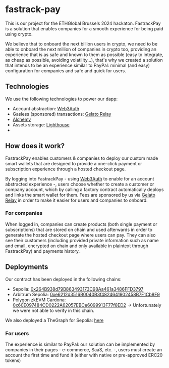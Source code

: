 # fastrack-pay

This is our project for the ETHGlobal Brussels 2024 hackaton. FastrackPay is a solution that enables companies for a smooth experience for being paid using crypto.

We believe that to onboard the next billion users in crypto, we need to be able to onboard the next million of companies in crypto too, providing an experience that is as safe and known to them as possible (easy to integrate, as cheap as possible, avoiding volatility...), that's why we created a solution that intends to be an experience similar to PayPal: minimal (and easy) configuration for companies and safe and quick for users.

## Technologies

We use the following technologies to power our dapp: 

- Account abstraction: [Web3Auth](https://web3auth.io/)
- Gasless (sponsored) transactions: [Gelato Relay](https://www.gelato.network/relay)
- [Alchemy](https://www.alchemy.com/)
- Assets storage: [Lighthouse](https://www.lighthouse.storage/)
- 

## How does it work?

FastrackPay enables customers & companies to deploy our custom made smart wallets that are designed to provide a one-click payment or subscription experience through a hosted checkout page.

By logging into FastrackPay - using [Web3Auth](https://web3auth.io/) to enable for an account abstracted experience  -, users choose whether to create a customer or company account, which by calling a factory contract automatically deploys and links the smart wallet for them. Fees are sponsored by us via [Gelato Relay](https://www.gelato.network/relay) in order to make it easier for users and companies to onboard.

### For companies

When logged in, companies can create products (both single payment or subscriptions) that are stored on chain and used afterwards in order to generate the hosted checkout page where users can pay. They can also see their customers (including provided private information such as name and email, encrypted on chain and only available in plaintext through FastrackPay) and payments history. 

## Deployments

Our contract has been deployed in the following chains:

- Sepolia: [0x264B938d79B863493173C98Aa461a3486FFD3797](https://eth-sepolia.blockscout.com/address/0x264B938d79B863493173C98Aa461a3486FFD3797)
- Arbitrum Sepolia: [0xe6212d3516B0040B3f4824641902458B7F1Cb8F9](https://sepolia-explorer.arbitrum.io/address/0xe6212d3516B0040B3f4824641902458B7F1Cb8F9)
- Polygon zkEVM Cardona: [0x60E097484CD0222A62057EBCe6099913F77f8ED2](https://explorer-ui.cardona.zkevm-rpc.com/address/0x60E097484CD0222A62057EBCe6099913F77f8ED2) -> Unfortunately we were not able to verify in this chain.

We also deployed a TheGraph for Sepolia: [here](https://api.studio.thegraph.com/query/62919/fastrack-pay-sepolia/v0.0.1)

### For users

The experience is similar to PayPal: our solution can be implemented by companies in their pages - e-commerce, SaaS, etc. -, users must create an account the first time and fund it (either with native or pre-approved ERC20 tokens) 

